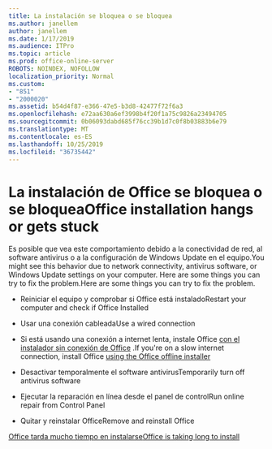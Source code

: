 ```yaml
---
title: La instalación se bloquea o se bloquea
ms.author: janellem
author: janellem
ms.date: 1/17/2019
ms.audience: ITPro
ms.topic: article
ms.prod: office-online-server
ROBOTS: NOINDEX, NOFOLLOW
localization_priority: Normal
ms.custom:
- "851"
- "2000020"
ms.assetid: b54d4f87-e366-47e5-b3d8-42477f72f6a3
ms.openlocfilehash: e72aa630a6ef3998b4f20f1a75c9826a23494705
ms.sourcegitcommit: 0b06093dabd685f76cc39b1d7c0f8b03883b6e79
ms.translationtype: MT
ms.contentlocale: es-ES
ms.lasthandoff: 10/25/2019
ms.locfileid: "36735442"
---
```

# <a name="office-installation-hangs-or-gets-stuck"></a><span data-ttu-id="9c511-102">La instalación de Office se bloquea o se bloquea</span><span class="sxs-lookup"><span data-stu-id="9c511-102">Office installation hangs or gets stuck</span></span>

<span data-ttu-id="9c511-103">Es posible que vea este comportamiento debido a la conectividad de red, al software antivirus o a la configuración de Windows Update en el equipo.</span><span class="sxs-lookup"><span data-stu-id="9c511-103">You might see this behavior due to network connectivity, antivirus software, or Windows Update settings on your computer.</span></span> <span data-ttu-id="9c511-104">Here are some things you can try to fix the problem.</span><span class="sxs-lookup"><span data-stu-id="9c511-104">Here are some things you can try to fix the problem.</span></span>
  
- <span data-ttu-id="9c511-105">Reiniciar el equipo y comprobar si Office está instalado</span><span class="sxs-lookup"><span data-stu-id="9c511-105">Restart your computer and check if Office Installed</span></span>

- <span data-ttu-id="9c511-106">Usar una conexión cableada</span><span class="sxs-lookup"><span data-stu-id="9c511-106">Use a wired connection</span></span>

- <span data-ttu-id="9c511-107">Si está usando una conexión a internet lenta, instale Office [con el instalador sin conexión de Office](https://support.office.com/article/f0a85fe7-118f-41cb-a791-d59cef96ad1c?wt.mc_id=Alchemy_ClientDIA) .</span><span class="sxs-lookup"><span data-stu-id="9c511-107">If you're on a slow internet connection, install Office [using the Office offline installer](https://support.office.com/article/f0a85fe7-118f-41cb-a791-d59cef96ad1c?wt.mc_id=Alchemy_ClientDIA)</span></span>

- <span data-ttu-id="9c511-108">Desactivar temporalmente el software antivirus</span><span class="sxs-lookup"><span data-stu-id="9c511-108">Temporarily turn off antivirus software</span></span>

- <span data-ttu-id="9c511-109">Ejecutar la reparación en línea desde el panel de control</span><span class="sxs-lookup"><span data-stu-id="9c511-109">Run online repair from Control Panel</span></span>

- <span data-ttu-id="9c511-110">Quitar y reinstalar Office</span><span class="sxs-lookup"><span data-stu-id="9c511-110">Remove and reinstall Office</span></span>

[<span data-ttu-id="9c511-111">Office tarda mucho tiempo en instalarse</span><span class="sxs-lookup"><span data-stu-id="9c511-111">Office is taking long to install</span></span>](https://support.office.com/article/0f09f357-3fef-42a6-b8aa-cef4c6c44bdf?wt.mc_id=Alchemy_ClientDIA)
  
